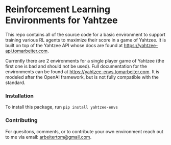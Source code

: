 # Reinforcement Learning Environments for Yahtzee
This repo contains all of the source code for a basic environment to support training various RL agents to maximize their score in a game of Yahtzee. It is built on top of the Yahtzee API whose docs are found at https://yahtzee-api.tomarbeiter.com. 

Currently there are 2 environments for a single player game of Yahtzee (the first one is bad and should not be used). Full documentation for the environments can be found at https://yahtzee-envs.tomarbeiter.com. It is modeled after the OpenAI framework, but is not fully compatible with the standard. 

### Installation
To install this package, run `pip install yahtzee-envs`

### Contributing
For quesitons, comments, or to contribute your own environment reach out to me via email: arbeitertom@gmail.com. 